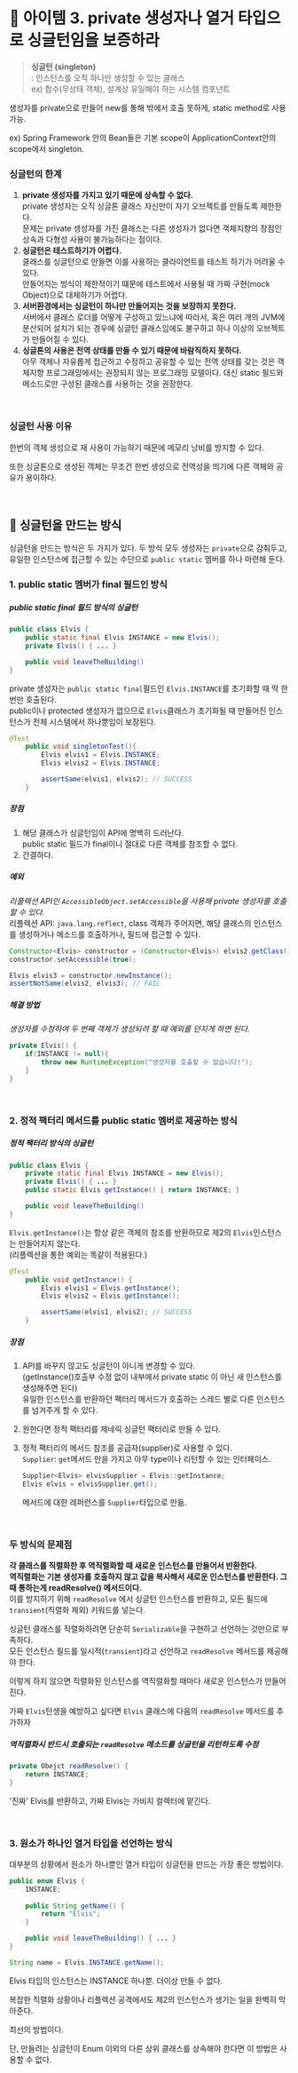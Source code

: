 # 🔗 아이템 3. private 생성자나 열거 타입으로 싱글턴임을 보증하라

> **싱글턴 (singleton)**  
: 인스턴스를 오직 하나만 생성할 수 있는 클래스  
ex) 함수(무상태 객체), 설계상 유일해야 하는 시스템 컴포넌트

생성자를 private으로 만들어 new를 통해 밖에서 호출 못하게, static method로 사용 가능.

ex) Spring Framework 안의 Bean들은 기본 scope이 ApplicationContext안의 scope에서 singleton.

### 싱글턴의 한계

1. **private 생성자를 가지고 있기 때문에 상속할 수 없다.**  
private 생성자는 오직 싱글톤 클래스 자신만이 자기 오브젝트를 만들도록 제한한다.  
문제는 private 생성자를 가진 클래스는 다른 생성자가 없다면 객체지향의 장점인 상속과 다형성 사용이 불가능하다는 점이다.
2. **싱글턴은 테스트하기가 어렵다.**  
클래스를 싱글턴으로 만들면 이를 사용하는 클라이언트를 테스트 하기가 어려울 수 있다.  
만들어지는 방식이 제한적이기 떄문에 테스트에서 사용될 때 가짜 구현(mock Object)으로 대체하기가 어렵다.
3. **서버환경에서는 싱글턴이 하나만 만들어지는 것을 보장하지 못한다.**  
서버에서 클래스 로더를 어떻게 구성하고 있느냐에 따라서, 혹은 여러 개의 JVM에 분산되어 설치가 되는 경우에 싱글턴 클래스임에도 불구하고 하나 이상의 오브젝트가 만들어질 수 있다.
4. **싱글톤의 사용은 전역 상태를 만들 수 있기 때문에 바람직하지 못하다.**  
아무 객체나 자유롭게 접근하고 수정하고 공유할 수 있는 전역 상태를 갖는 것은 객체지향 프로그래밍에서는  권장되지 않는 프로그래밍 모델이다. 대신 static 필드와 메소드로만 구성된 클래스를 사용하는 것을 권장한다.

&nbsp;

### 싱글턴 사용 이유

한번의 객체 생성으로 재 사용이 가능하기 때문에 메모리 낭비를 방지할 수 있다.

또한 싱글톤으로 생성된 객체는 무조건 한번 생성으로 전역성을 띄기에 다른 객체와 공유가 용이하다.

&nbsp;

## 💎 싱글턴을 만드는 방식

싱글턴을 만드는 방식은 두 가지가 있다. 두 방식 모두 생성자는 `private`으로 감춰두고,  
유일한 인스턴스에 접근할 수 있는 수단으로 `public static` 멤버를 하나 마련해 둔다.

### 1. public static 멤버가 final 필드인 방식

##### public static final 필드 방식의 싱글턴

```java
public class Elvis {
	public static final Elvis INSTANCE = new Elvis();
	private Elvis() { ... }

	public void leaveTheBuilding()
}
```

private 생성자는 `public static final`필드인 `Elvis.INSTANCE`를 초기화할 때 딱 한 번만 호출된다.  
public이나 protected 생성자가 없으므로 `Elvis`클래스가 초기화될 때 만들어진 인스턴스가 전체 시스템에서 하나뿐임이 보장된다. 

```java
@Test
	public void singletonTest(){
		Elvis elvis1 = Elvis.INSTANCE;
		Elvis elvis2 = Elvis.INSTANCE;

		assertSame(elvis1, elvis2); // SUCCESS 
	}
```
##### 장점
1. 해당 클래스가 싱글턴임이 API에 명백히 드러난다.  
public static 필드가 final이니 절대로 다른 객체를 참조할 수 없다.
2. 간결하다.

##### 예외
*리플렉션 API인 `AccessibleObject.setAccessible`을 사용해 private 생성자를 호출할 수 있다.*  
리플렉션 API: `java.lang.reflect`, class 객체가 주어지면, 해당 클래스의 인스턴스를 생성하거나 메소드를 호출하거나, 필드에 접근할 수 있다.

```java
Constructor<Elvis> constructor = (Constructor<Elvis>) elvis2.getClass().getDeclaredConstructor();
constructor.setAccessible(true);

Elvis elvis3 = constructor.newInstance();
assertNotSame(elvis2, elvis3); // FAIL
```

##### 해결 방법
*생성자를 수정하여 두 번째 객체가 생성되려 할 때 예외를 던지게 하면 된다.*

```java
private Elvis() {
	if(INSTANCE != null){
		throw new RuntimeException("생성자를 호출할 수 없습니다!");
	}
}
```

&nbsp;

### 2. 정적 팩터리 메서드를 public static 멤버로 제공하는 방식

##### 정적 팩터리 방식의 싱글턴

```java
public class Elvis {
	private static final Elvis INSTANCE = new Elvis();
	private Elvis() { ... }
	public static Elvis getInstance() { return INSTANCE; }

	public void leaveTheBuilding()
}
```

`Elvis.getInstance()`는 항상 같은 객체의 참조를 반환하므로 제2의 `Elvis`인스턴스는 만들어지지 않는다.  
(리플렉션을 통한 예외는 똑같이 적용된다.)

```java
@Test
	public void getInstance() {
		Elvis elvis1 = Elvis.getInstance();
		Elvis elvis2 = Elvis.getInstance();

		assertSame(elvis1, elvis2); // SUCCESS
	}
```

##### 장점

1. API를 바꾸지 않고도 싱글턴이 아니게 변경할 수 있다.  
(getInstance()호출부 수정 없이 내부에서 private static 이 아닌 새 인스턴스를 생성해주면 된다)  
유일한 인스턴스를 반환하던 팩터리 메서드가 호출하는 스레드 별로 다른 인스턴스를 넘겨주게 할 수 있다.    
2. 원한다면 정적 팩터리를 제네릭 싱글턴 팩터리로 만들 수 있다.
3. 정적 팩터리의 메서드 참조를 공급자(supplier)로 사용할 수 있다.  
`Supplier`: `get`메서드 만을 가지고 아무 type이나 리턴할 수 있는 인터페이스.

    ```java
    Supplier<Elvis> elvisSupplier = Elvis::getInstance;
    Elvis elvis = elvisSupplier.get();
    ```

    메서드에 대한 레퍼런스를 `Supplier`타입으로 만듦.

&nbsp;

### 두 방식의 문제점

**각 클래스를 직렬화한 후 역직렬화할 때 새로운 인스턴스를 만들어서 반환한다.  
역직렬화는 기본 생성자를 호출하지 않고 값을 복사해서 새로운 인스턴스를 반환한다. 그때 통하는게 readResolve() 메서드이다.**  
이를 방지하기 위해 `readResolve` 에서 싱글턴 인스턴스를 반환하고, 모든 필드에 `transient`(직렬화 제외) 키워드를 넣는다.

싱글턴 클래스를 직렬화하려면 단순히 `Serializable`을 구현하고 선언하는 것만으로 부족하다.  
모든 인스턴스 필드를 일시적(`transient`)라고 선언하고 `readResolve` 메서드를 제공해야 한다.

이렇게 하지 않으면 직렬화된 인스턴스를 역직렬화할 때마다 새로운 인스턴스가 만들어진다.

가짜 `Elvis`탄생을 예방하고 싶다면 `Elvis` 클래스에 다음의 `readResolve` 메서드를 추가하자

##### 역직렬화시 반드시 호출되는 `readResolve` 메소드를 싱글턴을 리턴하도록 수정

```java
private Obejct readResolve() {
	return INSTANCE;
}
```
'진짜' Elvis를 반환하고, 가짜 Elvis는 가비지 컬렉터에 맡긴다.

&nbsp;

### 3. 원소가 하나인 열거 타입을 선언하는 방식

대부분의 상황에서 원소가 하나뿐인 열거 타입이 싱글턴을 만드는 가장 좋은 방법이다.

```java
public enum Elvis {
	INSTANCE; 
	
	public String getName() {
		return "Elvis";
	}

	public void leaveTheBuilding() { ... }
}
```

```java
String name = Elvis.INSTANCE.getName();
```

Elvis 타입의 인스턴스는 INSTANCE 하나뿐. 더이상 만들 수 없다.

복잡한 직렬화 상황이나 리플렉션 공격에서도 제2의 인스턴스가 생기는 일을 완벽히 막아준다.

최선의 방법이다.

단, 만들려는 싱글턴이 Enum 이외의 다른 상위 클래스를 상속해야 한다면 이 방법은 사용할 수 없다.
